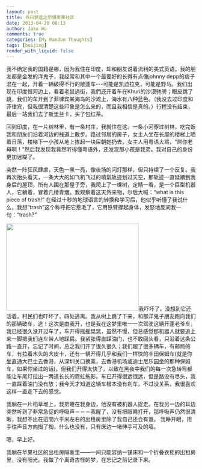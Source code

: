 ```yaml
---
layout: post
title: 白日梦蓝之恐惧苹果社区
date: 2013-04-20 08:13
author: Jake Wu
comments: true
categories: [My Random Thoughts]
tags: [beijing]
render_with_liquid: false
---
```

我不确定我的国籍是哪，因为我住在印度，却和朋友说着流利的美式英语。我的朋友都是金发的洋鬼子，我经常和其中一个最要好的长得有点像johnny depp的痞子混在一起，开着一辆破得不行的敞蓬车---可能是凯迪拉克，可能是野马。我们出现在印度恒河边上，看着老鼠過街，我們还开着车在Khuri的沙漠驰骋；眼皮跳了跳，我们的车开到了菲律宾某海岛的沙滩上，海水有八种蓝色。（我没去过印度和菲律宾，但我很清楚这些印象是怎么来的，而且我相信是真的。）行程没有结束，最后一站我们去了斯里兰卡，买了包红茶。

回到印度，在一片树林里，有一条村庄，我就住在这。一条小河穿过树林，吃完饭我和朋友们沿着河边的栈道上散步。路过邻居的房子，女主人坐在长屋的楼梯上晒着日落，楼梯下一小孩从地上拣起一块屎朝她扔去，女主人用粤语大骂，“屌你老母啊！”然后我发现我竟然听得懂粤语外，还发现那小孩是我弟。我对自己的身份更加迷糊了。

突然一阵狂风肆虐，天色一黑一亮，像夜场的闪灯那样，但只持续了一个反复。我再次抬头看天，一条大大的如飞机飞过的噴氣轨迹划过天空，那轨迹一直延續到我身后的屋顶，所有人围在那屋子旁，我爬上了一棵树，定睛一看，是一个巨型机器人，它躺着，冒着几缕青烟。我观察着这天外来物，尔后大喊：“what is this piece of trash!” 在经过十秒的地球语言的转换和学习后，他似乎听懂了我说什么，我想“trash”这个称呼把它惹毛了，它用铁臂撑起身体，发怒地反问我一句：“trash?”

<a href="http://jakewqj.files.wordpress.com/2015/04/fearandloathinginlasvegas-jakewu.jpg"><img class="alignleft" title="fearandloathinginlasvegas-jakewu" src="http://jakewqj.files.wordpress.com/2015/04/fearandloathinginlasvegas-jakewu.jpg" alt="" width="352" height="232" /></a>我吓坏了，没想到它还活着。村民们也吓坏了，四处逃离。我从树上跳了下来，和那洋鬼子朋友跑向我们的那辆破车，逃！这次是由我开，也是我在这梦里唯一一次驾驶这辆开蓬老爷车，我已经很久没开过车了，车开得摇摇晃晃，虽然不慢，但总感觉那机器人就要追上来一脚把我们连车带人地踩扁。我紧张得直踩油门，也不敢回头看，只沿着这条公路一直开，忘记了时间，总之我们开了很久很久；我们超了很多辆车，有邮局的车，有拉着木头的大皮卡，还有一辆开得几乎和我们一样快的丰田保姆车(就是你坐直通大巴士去香港，从深圳关口换乘，去香港机场或迪士尼乐园坐的那种保姆车，如果你坐过的话)。但我们开得太快了，以致在黑夜中我们的每一次急转弯都能让车尾灯拉出一两道长长的霓虹拖影。车已开得很远很远，但是路没有尽头，我一直踩着油门没有放；我今天才知道这辆车根本没有刹车，不过没关系，我很喜欢这样一直走下去的感觉。

我躺在一片稻草堆上，我弟睡在我身边，他没有被机器人捉走。在我另一边的耳边突然听到了非常急促的呼吸声－－－我醒了，没有把眼睛打开，那呼吸声仍然很清晰，我想不出在這間六平米左右的出租房里除了我自己还会有谁。
我睁开眼，用手往声音方向掏了掏，什么也没有，只有床边一堵伸手可及的墙。

嗯，早上好。

我躺在苹果社区的出租房隔断里——一间只能容纳一铺床和一个折叠衣柜的出租房里，没有阳光。我做了个离奇古怪的梦，在忘记之前记录下来。
